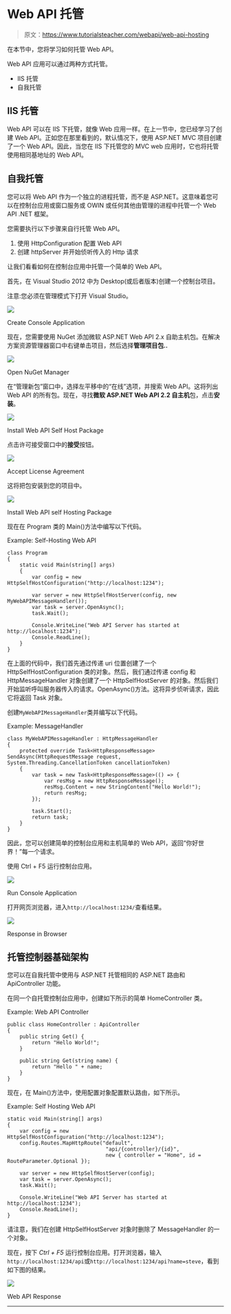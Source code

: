 # Web API 托管

> 原文：<https://www.tutorialsteacher.com/webapi/web-api-hosting>

在本节中，您将学习如何托管 Web API。

Web API 应用可以通过两种方式托管。

*   IIS 托管
*   自我托管

## IIS 托管

Web API 可以在 IIS 下托管，就像 Web 应用一样。在上一节中，您已经学习了创建 Web API。正如您在那里看到的，默认情况下，使用 ASP.NET MVC 项目创建了一个 Web API。因此，当您在 IIS 下托管您的 MVC web 应用时，它也将托管使用相同基地址的 Web API。

## 自我托管

您可以将 Web API 作为一个独立的进程托管，而不是 ASP.NET。这意味着您可以在控制台应用或窗口服务或 OWIN 或任何其他由管理的进程中托管一个 Web API .NET 框架。

您需要执行以下步骤来自行托管 Web API。

1.  使用 HttpConfiguration 配置 Web API
2.  创建 httpServer 并开始侦听传入的 Http 请求

让我们看看如何在控制台应用中托管一个简单的 Web API。

首先，在 Visual Studio 2012 中为 Desktop(或后者版本)创建一个控制台项目。

注意:您必须在管理模式下打开 Visual Studio。

[![](img/3719caf9c7de30d0a6d874e5bda7f28b.png)](../../Content/images/webapi/create-console-app.png)

Create Console Application



现在，您需要使用 NuGet 添加微软 ASP.NET Web API 2.x 自助主机包。在解决方案资源管理器窗口中右键单击项目，然后选择**管理项目包..**

[![](img/488374cb9627e79fb88a248b513d6f7e.png)](../../Content/images/webapi/manage-nuget.png)

Open NuGet Manager



在“管理新包”窗口中，选择左平移中的“在线”选项，并搜索 Web API。这将列出 Web API 的所有包。现在，寻找**微软 ASP.NET Web API 2.2 自主机**包，点击**安装**。

[![](img/a0a90544e000ef9927e024c037dcd7b4.png)](../../Content/images/webapi/install-selfhost.png)

Install Web API Self Host Package



点击许可接受窗口中的**接受**按钮。

[![](img/ebd81f21823e26c346972c41e887a956.png)](../../Content/images/webapi/accept-selfhost.png)

Accept License Agreement



这将把包安装到您的项目中。

[![](img/4d641e7a84ab4fd96d15b717e0da9c0a.png)](../../Content/images/webapi/installing-selfhost.png)

Install Web API self Hosting Package



现在在 Program 类的 Main()方法中编写以下代码。

Example: Self-Hosting Web API 

```
class Program
{
    static void Main(string[] args)
    {
        var config = new HttpSelfHostConfiguration("http://localhost:1234");

        var server = new HttpSelfHostServer(config, new MyWebAPIMessageHandler());
        var task = server.OpenAsync();
        task.Wait();

        Console.WriteLine("Web API Server has started at http://localhost:1234");
        Console.ReadLine();
    }
} 
```

在上面的代码中，我们首先通过传递 uri 位置创建了一个 HttpSelfHostConfiguration 类的对象。然后，我们通过传递 config 和 HttpMessageHandler 对象创建了一个 HttpSelfHostServer 的对象。然后我们开始监听呼叫服务器传入的请求。OpenAsync()方法。这将异步侦听请求，因此它将返回 Task 对象。

创建`MyWebAPIMessageHandler`类并编写以下代码。

Example: MessageHandler 

```
class MyWebAPIMessageHandler : HttpMessageHandler
{
    protected override Task<HttpResponseMessage> SendAsync(HttpRequestMessage request, System.Threading.CancellationToken cancellationToken)
    {
        var task = new Task<HttpResponseMessage>(() => {
            var resMsg = new HttpResponseMessage();
            resMsg.Content = new StringContent("Hello World!");
            return resMsg;
        });

        task.Start();
        return task;
    }
} 
```

因此，您可以创建简单的控制台应用和主机简单的 Web API，返回“你好世界！”每一个请求。

使用 Ctrl + F5 运行控制台应用。

[![](img/7cbd29a0e97ba35542b4d74209833a67.png)](../../Content/images/webapi/run-console-app.png)

Run Console Application



打开网页浏览器，进入`http://localhost:1234/`查看结果。

[![](img/04851f7a0f60e793164be344bccda593.png)](../../Content/images/webapi/response-in-browser.png)

Response in Browser



## 托管控制器基础架构

您可以在自我托管中使用与 ASP.NET 托管相同的 ASP.NET 路由和 ApiController 功能。

在同一个自托管控制台应用中，创建如下所示的简单 HomeController 类。

Example: Web API Controller 

```
public class HomeController : ApiController
{
    public string Get() {
        return "Hello World!";
    }

    public string Get(string name) {
        return "Hello " + name;
    }
} 
```

现在，在 Main()方法中，使用配置对象配置默认路由，如下所示。

Example: Self Hosting Web API 

```
static void Main(string[] args)
{
    var config = new HttpSelfHostConfiguration("http://localhost:1234");
    config.Routes.MapHttpRoute("default",
                                "api/{controller}/{id}",
                                new { controller = "Home", id = RouteParameter.Optional });

    var server = new HttpSelfHostServer(config);            
    var task = server.OpenAsync();
    task.Wait();

    Console.WriteLine("Web API Server has started at http://localhost:1234");
    Console.ReadLine();
} 
```

请注意，我们在创建 HttpSelfHostServer 对象时删除了 MessageHandler 的一个对象。

现在，按下 *Ctrl + F5* 运行控制台应用。打开浏览器，输入`http://localhost:1234/api`或`http://localhost:1234/api?name=steve`，看到如下图的结果。

[![](img/14ffcb27f30997c6520ba3cc74b7ee0b.png)](../../Content/images/webapi/self-hosting.png)

Web API Response

****